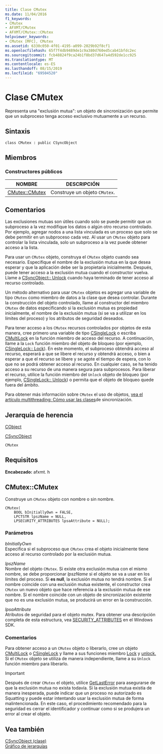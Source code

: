 ```yaml
---
title: Clase CMutex
ms.date: 11/04/2016
f1_keywords:
- CMutex
- AFXMT/CMutex
- AFXMT/CMutex::CMutex
helpviewer_keywords:
- CMutex [MFC], CMutex
ms.assetid: 6330c050-4f01-4195-a099-2029b92f8cf1
ms.openlocfilehash: 65f7f4db9489de1c9a380d760ed5cab41bfdc2ec
ms.sourcegitcommit: fcb48824f9ca24b1f8bd37d647a4d592de1cc925
ms.translationtype: MT
ms.contentlocale: es-ES
ms.lasthandoff: 08/15/2019
ms.locfileid: "69504520"
---
```

# <a name="cmutex-class"></a>Clase CMutex

Representa una "exclusión mutua": un objeto de sincronización que permite que un subproceso tenga acceso exclusivo mutuamente a un recurso.

## <a name="syntax"></a>Sintaxis

```
class CMutex : public CSyncObject
```

## <a name="members"></a>Miembros

### <a name="public-constructors"></a>Constructores públicos

|NOMBRE|DESCRIPCIÓN|
|----------|-----------------|
|[CMutex::CMutex](#cmutex)|Construye un objeto `CMutex`.|

## <a name="remarks"></a>Comentarios

Las exclusiones mutuas son útiles cuando solo se puede permitir que un subproceso a la vez modifique los datos o algún otro recurso controlado. Por ejemplo, agregar nodos a una lista vinculada es un proceso que solo se debe permitir en un subproceso cada vez. Al usar un `CMutex` objeto para controlar la lista vinculada, solo un subproceso a la vez puede obtener acceso a la lista.

Para usar un `CMutex` objeto, construya el `CMutex` objeto cuando sea necesario. Especifique el nombre de la exclusión mutua en la que desea esperar y que la aplicación debe ser la propietaria inicialmente. Después, puede tener acceso a la exclusión mutua cuando el constructor vuelva. Llame a [CSyncObject:: Unlock](../../mfc/reference/csyncobject-class.md#unlock) cuando haya terminado de tener acceso al recurso controlado.

Un método alternativo para usar `CMutex` objetos es agregar una variable de tipo `CMutex` como miembro de datos a la clase que desea controlar. Durante la construcción del objeto controlado, llame al constructor del miembro `CMutex` de datos especificando si la exclusión mutua es propiedad inicialmente, el nombre de la exclusión mutua (si se va a utilizar en los límites del proceso) y los atributos de seguridad deseados.

Para tener acceso a los `CMutex` recursos controlados por objetos de esta manera, cree primero una variable de tipo [CSingleLock](../../mfc/reference/csinglelock-class.md) o escriba [CMultiLock](../../mfc/reference/cmultilock-class.md) en la función miembro de acceso del recurso. A continuación, llame a la `Lock` función miembro del objeto de bloqueo (por ejemplo, [CSingleLock:: Lock](../../mfc/reference/csinglelock-class.md#lock)). En este momento, el subproceso obtendrá acceso al recurso, esperará a que se libere el recurso y obtendrá acceso, o bien a esperar a que el recurso se libere y se agote el tiempo de espera, con lo que no se podrá obtener acceso al recurso. En cualquier caso, se ha tenido acceso a su recurso de una manera segura para subprocesos. Para liberar el recurso, utilice la función miembro del `Unlock` objeto de bloqueo (por ejemplo, [CSingleLock:: Unlock](../../mfc/reference/csinglelock-class.md#unlock)) o permita que el objeto de bloqueo quede fuera del ámbito.

Para obtener más información sobre `CMutex` el uso de objetos, [vea el artículo multithreading: Cómo usar las clases](../../parallel/multithreading-how-to-use-the-synchronization-classes.md)de sincronización.

## <a name="inheritance-hierarchy"></a>Jerarquía de herencia

[CObject](../../mfc/reference/cobject-class.md)

[CSyncObject](../../mfc/reference/csyncobject-class.md)

`CMutex`

## <a name="requirements"></a>Requisitos

**Encabezado:** afxmt. h

##  <a name="cmutex"></a>  CMutex::CMutex

Construye un `CMutex` objeto con nombre o sin nombre.

```
CMutex(
    BOOL bInitiallyOwn = FALSE,
    LPCTSTR lpszName = NULL,
    LPSECURITY_ATTRIBUTES lpsaAttribute = NULL);
```

### <a name="parameters"></a>Parámetros

*bInitiallyOwn*<br/>
Especifica si el subproceso que `CMutex` crea el objeto inicialmente tiene acceso al recurso controlado por la exclusión mutua.

*lpszName*<br/>
Nombre del objeto `CMutex`. Si existe otra exclusión mutua con el mismo nombre, se debe proporcionar *lpszName* si el objeto se va a usar en los límites del proceso. Si **es null**, la exclusión mutua no tendrá nombre. Si el nombre coincide con una exclusión mutua existente, el constructor crea `CMutex` un nuevo objeto que hace referencia a la exclusión mutua de ese nombre. Si el nombre coincide con un objeto de sincronización existente que no es una exclusión mutua, se producirá un error en la construcción.

*lpsaAttribute*<br/>
Atributos de seguridad para el objeto mutex. Para obtener una descripción completa de esta estructura, vea [SECURITY_ATTRIBUTES](/previous-versions/windows/desktop/legacy/aa379560\(v=vs.85\)) en el Windows SDK.

### <a name="remarks"></a>Comentarios

Para obtener acceso a un `CMutex` objeto o liberarlo, cree un objeto [CMultiLock](../../mfc/reference/cmultilock-class.md) o [CSingleLock](../../mfc/reference/csinglelock-class.md) y llame a sus funciones miembro [Lock](../../mfc/reference/csinglelock-class.md#lock) y [unlock.](../../mfc/reference/csinglelock-class.md#unlock) Si el `CMutex` objeto se utiliza de manera independiente, llame a su `Unlock` función miembro para liberarlo.

> [!IMPORTANT]
>  Después de crear `CMutex` el objeto, utilice [GetLastError](/windows/win32/api/errhandlingapi/nf-errhandlingapi-getlasterror) para asegurarse de que la exclusión mutua no exista todavía. Si la exclusión mutua existía de manera inesperada, puede indicar que un proceso no autorizado es Squatting y puede estar intentando usar la exclusión mutua de forma malintencionada. En este caso, el procedimiento recomendado para la seguridad es cerrar el identificador y continuar como si se produjera un error al crear el objeto.

## <a name="see-also"></a>Vea también

[CSyncObject (clase)](../../mfc/reference/csyncobject-class.md)<br/>
[Gráfico de jerarquías](../../mfc/hierarchy-chart.md)
